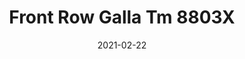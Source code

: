 ---
tags: 
  - "To Market"
  - "Loose Lay LVT"
  - "Acoustx"
title: "Front Row Galla Tm 8803X"
designer: "To Market"
image_primary: "img/8806%20FLOOR%20copy.jpg"
href: "https://www.tomkt.com/front-row-ballet"
description: "Size%3A%209%22%20X%2036%22%A0/%20Wear%20layer%3A%20.5mm%20%2820mil%29%20/%20Edge%3A%20Square%20/%20Thickness%3A%205.0mm%20%3D%A04.0mm%20Vinyl%20Top%20+%201.0mm%20AcoustX%20Sound%20Absorbing%20Backing%20/%20Sq.ft/Ctn%3A%2022.5%A0/%20Installation%3A%20Glue%20Down"
category: "loose-lay-lvt-acoustx"
subtitle: ""
manufacturer: "ToMarket"
slug: "/manufacturers/tomarket/loose-lay-lvt-acoustx/to-market-front-row-galla-tm-8803-x"
date: "2021-02-22"
---